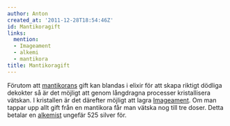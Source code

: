 ```yaml
---
author: Anton
created_at: '2011-12-28T18:54:46Z'
id: Mantikoragift
links:
  mention:
  - Imageament
  - alkemi
  - mantikora
title: Mantikoragift
---
```


Förutom att [mantikorans] gift kan blandas i elixir för att skapa riktigt dödliga dekokter så är det
möjligt att genom långdragna processer kristallisera vätskan. I kristallen är det därefter möjligt
att lagra [Imageament]. Om man tappar upp allt gift från en mantikora får man vätska nog till tre
doser. Detta betalar en [alkemist] ungefär 525 silver för.

  [mantikorans]: mantikora
  [Imageament]: Imageament
  [alkemist]: alkemi
